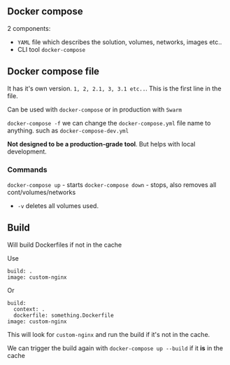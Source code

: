 ## Docker compose

2 components:
  - `YAML` file which describes the solution, volumes, networks, images etc..
  - CLI tool `docker-compose`

## Docker compose file

It has it's own version. `1, 2, 2.1, 3, 3.1 etc..`. This is the first line in the file.

Can be used with `docker-compose` or in production with `Swarm`

`docker-compose -f` we can change the `docker-compose.yml` file name to anything. such as `docker-compose-dev.yml`

**Not designed to be a production-grade tool**. But helps with local development.

### Commands

`docker-compose up` - starts
`docker-compose down` - stops, also removes all cont/volumes/networks
  - `-v` deletes all volumes used.

## Build

Will build Dockerfiles if not in the cache

Use 

```
build: .
image: custom-nginx
```

Or 

```
build:
  context: .
  dockerfile: something.Dockerfile
image: custom-nginx
```

This will look for `custom-nginx` and run the build if it's not in the cache.

We can trigger the build again with `docker-compose up --build` if it **is** in the cache








